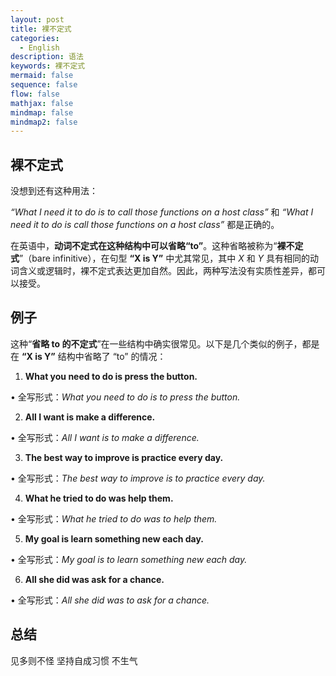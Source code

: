 ```yaml
---
layout: post
title: 裸不定式
categories:
  - English
description: 语法
keywords: 裸不定式
mermaid: false
sequence: false
flow: false
mathjax: false
mindmap: false
mindmap2: false
---
```

## 裸不定式

没想到还有这种用法：

_“What I need it to do is to call those functions on a host class”_ 和 _“What I need it to do is call those functions on a host class”_ 都是正确的。

  

在英语中，**动词不定式在这种结构中可以省略“to”**。这种省略被称为“**裸不定式**”（bare infinitive），在句型 **“X is Y”** 中尤其常见，其中 _X_ 和 _Y_ 具有相同的动词含义或逻辑时，裸不定式表达更加自然。因此，两种写法没有实质性差异，都可以接受。

## 例子

这种“**省略 to 的不定式**”在一些结构中确实很常见。以下是几个类似的例子，都是在 **“X is Y”** 结构中省略了 “to” 的情况：

  

1. **What you need to do is press the button.**

• 全写形式：_What you need to do is to press the button._

2. **All I want is make a difference.**

• 全写形式：_All I want is to make a difference._

3. **The best way to improve is practice every day.**

• 全写形式：_The best way to improve is to practice every day._

4. **What he tried to do was help them.**

• 全写形式：_What he tried to do was to help them._

5. **My goal is learn something new each day.**

• 全写形式：_My goal is to learn something new each day._

6. **All she did was ask for a chance.**

• 全写形式：_All she did was to ask for a chance._

## 总结

见多则不怪
坚持自成习惯
不生气